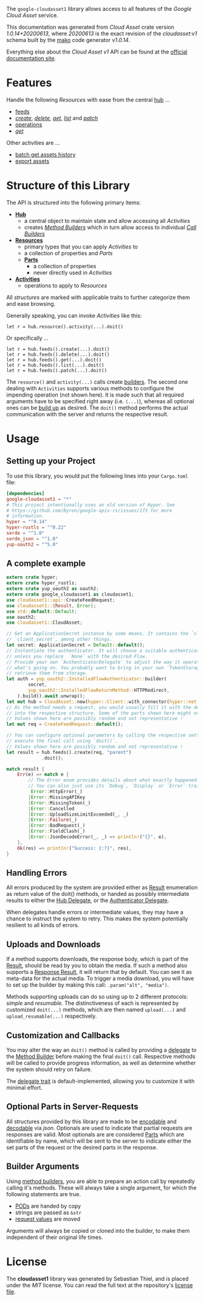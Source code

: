 <!---
DO NOT EDIT !
This file was generated automatically from 'src/mako/api/README.md.mako'
DO NOT EDIT !
-->
The `google-cloudasset1` library allows access to all features of the *Google Cloud Asset* service.

This documentation was generated from *Cloud Asset* crate version *1.0.14+20200613*, where *20200613* is the exact revision of the *cloudasset:v1* schema built by the [mako](http://www.makotemplates.org/) code generator *v1.0.14*.

Everything else about the *Cloud Asset* *v1* API can be found at the
[official documentation site](https://cloud.google.com/asset-inventory/docs/quickstart).
# Features

Handle the following *Resources* with ease from the central [hub](https://docs.rs/google-cloudasset1/1.0.14+20200613/google_cloudasset1/CloudAsset) ... 

* [feeds](https://docs.rs/google-cloudasset1/1.0.14+20200613/google_cloudasset1/api::Feed)
 * [*create*](https://docs.rs/google-cloudasset1/1.0.14+20200613/google_cloudasset1/api::FeedCreateCall), [*delete*](https://docs.rs/google-cloudasset1/1.0.14+20200613/google_cloudasset1/api::FeedDeleteCall), [*get*](https://docs.rs/google-cloudasset1/1.0.14+20200613/google_cloudasset1/api::FeedGetCall), [*list*](https://docs.rs/google-cloudasset1/1.0.14+20200613/google_cloudasset1/api::FeedListCall) and [*patch*](https://docs.rs/google-cloudasset1/1.0.14+20200613/google_cloudasset1/api::FeedPatchCall)
* [operations](https://docs.rs/google-cloudasset1/1.0.14+20200613/google_cloudasset1/api::Operation)
 * [*get*](https://docs.rs/google-cloudasset1/1.0.14+20200613/google_cloudasset1/api::OperationGetCall)

Other activities are ...

* [batch get assets history](https://docs.rs/google-cloudasset1/1.0.14+20200613/google_cloudasset1/api::MethodBatchGetAssetsHistoryCall)
* [export assets](https://docs.rs/google-cloudasset1/1.0.14+20200613/google_cloudasset1/api::MethodExportAssetCall)



# Structure of this Library

The API is structured into the following primary items:

* **[Hub](https://docs.rs/google-cloudasset1/1.0.14+20200613/google_cloudasset1/CloudAsset)**
    * a central object to maintain state and allow accessing all *Activities*
    * creates [*Method Builders*](https://docs.rs/google-cloudasset1/1.0.14+20200613/google_cloudasset1/client::MethodsBuilder) which in turn
      allow access to individual [*Call Builders*](https://docs.rs/google-cloudasset1/1.0.14+20200613/google_cloudasset1/client::CallBuilder)
* **[Resources](https://docs.rs/google-cloudasset1/1.0.14+20200613/google_cloudasset1/client::Resource)**
    * primary types that you can apply *Activities* to
    * a collection of properties and *Parts*
    * **[Parts](https://docs.rs/google-cloudasset1/1.0.14+20200613/google_cloudasset1/client::Part)**
        * a collection of properties
        * never directly used in *Activities*
* **[Activities](https://docs.rs/google-cloudasset1/1.0.14+20200613/google_cloudasset1/client::CallBuilder)**
    * operations to apply to *Resources*

All *structures* are marked with applicable traits to further categorize them and ease browsing.

Generally speaking, you can invoke *Activities* like this:

```Rust,ignore
let r = hub.resource().activity(...).doit()
```

Or specifically ...

```ignore
let r = hub.feeds().create(...).doit()
let r = hub.feeds().delete(...).doit()
let r = hub.feeds().get(...).doit()
let r = hub.feeds().list(...).doit()
let r = hub.feeds().patch(...).doit()
```

The `resource()` and `activity(...)` calls create [builders][builder-pattern]. The second one dealing with `Activities` 
supports various methods to configure the impending operation (not shown here). It is made such that all required arguments have to be 
specified right away (i.e. `(...)`), whereas all optional ones can be [build up][builder-pattern] as desired.
The `doit()` method performs the actual communication with the server and returns the respective result.

# Usage

## Setting up your Project

To use this library, you would put the following lines into your `Cargo.toml` file:

```toml
[dependencies]
google-cloudasset1 = "*"
# This project intentionally uses an old version of Hyper. See
# https://github.com/Byron/google-apis-rs/issues/173 for more
# information.
hyper = "^0.14"
hyper-rustls = "^0.22"
serde = "^1.0"
serde_json = "^1.0"
yup-oauth2 = "^5.0"
```

## A complete example

```Rust
extern crate hyper;
extern crate hyper_rustls;
extern crate yup_oauth2 as oauth2;
extern crate google_cloudasset1 as cloudasset1;
use cloudasset1::api::CreateFeedRequest;
use cloudasset1::{Result, Error};
use std::default::Default;
use oauth2;
use cloudasset1::CloudAsset;

// Get an ApplicationSecret instance by some means. It contains the `client_id` and 
// `client_secret`, among other things.
let secret: ApplicationSecret = Default::default();
// Instantiate the authenticator. It will choose a suitable authentication flow for you, 
// unless you replace  `None` with the desired Flow.
// Provide your own `AuthenticatorDelegate` to adjust the way it operates and get feedback about 
// what's going on. You probably want to bring in your own `TokenStorage` to persist tokens and
// retrieve them from storage.
let auth = yup_oauth2::InstalledFlowAuthenticator::builder(
        secret,
        yup_oauth2::InstalledFlowReturnMethod::HTTPRedirect,
    ).build().await.unwrap();
let mut hub = CloudAsset::new(hyper::Client::with_connector(hyper::net::HttpsConnector::new(hyper_rustls::TlsClient::new())), auth);
// As the method needs a request, you would usually fill it with the desired information
// into the respective structure. Some of the parts shown here might not be applicable !
// Values shown here are possibly random and not representative !
let mut req = CreateFeedRequest::default();

// You can configure optional parameters by calling the respective setters at will, and
// execute the final call using `doit()`.
// Values shown here are possibly random and not representative !
let result = hub.feeds().create(req, "parent")
             .doit();

match result {
    Err(e) => match e {
        // The Error enum provides details about what exactly happened.
        // You can also just use its `Debug`, `Display` or `Error` traits
         Error::HttpError(_)
        |Error::MissingAPIKey
        |Error::MissingToken(_)
        |Error::Cancelled
        |Error::UploadSizeLimitExceeded(_, _)
        |Error::Failure(_)
        |Error::BadRequest(_)
        |Error::FieldClash(_)
        |Error::JsonDecodeError(_, _) => println!("{}", e),
    },
    Ok(res) => println!("Success: {:?}", res),
}

```
## Handling Errors

All errors produced by the system are provided either as [Result](https://docs.rs/google-cloudasset1/1.0.14+20200613/google_cloudasset1/client::Result) enumeration as return value of
the doit() methods, or handed as possibly intermediate results to either the 
[Hub Delegate](https://docs.rs/google-cloudasset1/1.0.14+20200613/google_cloudasset1/client::Delegate), or the [Authenticator Delegate](https://docs.rs/yup-oauth2/*/yup_oauth2/trait.AuthenticatorDelegate.html).

When delegates handle errors or intermediate values, they may have a chance to instruct the system to retry. This 
makes the system potentially resilient to all kinds of errors.

## Uploads and Downloads
If a method supports downloads, the response body, which is part of the [Result](https://docs.rs/google-cloudasset1/1.0.14+20200613/google_cloudasset1/client::Result), should be
read by you to obtain the media.
If such a method also supports a [Response Result](https://docs.rs/google-cloudasset1/1.0.14+20200613/google_cloudasset1/client::ResponseResult), it will return that by default.
You can see it as meta-data for the actual media. To trigger a media download, you will have to set up the builder by making
this call: `.param("alt", "media")`.

Methods supporting uploads can do so using up to 2 different protocols: 
*simple* and *resumable*. The distinctiveness of each is represented by customized 
`doit(...)` methods, which are then named `upload(...)` and `upload_resumable(...)` respectively.

## Customization and Callbacks

You may alter the way an `doit()` method is called by providing a [delegate](https://docs.rs/google-cloudasset1/1.0.14+20200613/google_cloudasset1/client::Delegate) to the 
[Method Builder](https://docs.rs/google-cloudasset1/1.0.14+20200613/google_cloudasset1/client::CallBuilder) before making the final `doit()` call. 
Respective methods will be called to provide progress information, as well as determine whether the system should 
retry on failure.

The [delegate trait](https://docs.rs/google-cloudasset1/1.0.14+20200613/google_cloudasset1/client::Delegate) is default-implemented, allowing you to customize it with minimal effort.

## Optional Parts in Server-Requests

All structures provided by this library are made to be [encodable](https://docs.rs/google-cloudasset1/1.0.14+20200613/google_cloudasset1/client::RequestValue) and 
[decodable](https://docs.rs/google-cloudasset1/1.0.14+20200613/google_cloudasset1/client::ResponseResult) via *json*. Optionals are used to indicate that partial requests are responses 
are valid.
Most optionals are are considered [Parts](https://docs.rs/google-cloudasset1/1.0.14+20200613/google_cloudasset1/client::Part) which are identifiable by name, which will be sent to 
the server to indicate either the set parts of the request or the desired parts in the response.

## Builder Arguments

Using [method builders](https://docs.rs/google-cloudasset1/1.0.14+20200613/google_cloudasset1/client::CallBuilder), you are able to prepare an action call by repeatedly calling it's methods.
These will always take a single argument, for which the following statements are true.

* [PODs][wiki-pod] are handed by copy
* strings are passed as `&str`
* [request values](https://docs.rs/google-cloudasset1/1.0.14+20200613/google_cloudasset1/client::RequestValue) are moved

Arguments will always be copied or cloned into the builder, to make them independent of their original life times.

[wiki-pod]: http://en.wikipedia.org/wiki/Plain_old_data_structure
[builder-pattern]: http://en.wikipedia.org/wiki/Builder_pattern
[google-go-api]: https://github.com/google/google-api-go-client

# License
The **cloudasset1** library was generated by Sebastian Thiel, and is placed 
under the *MIT* license.
You can read the full text at the repository's [license file][repo-license].

[repo-license]: https://github.com/Byron/google-apis-rsblob/master/LICENSE.md
